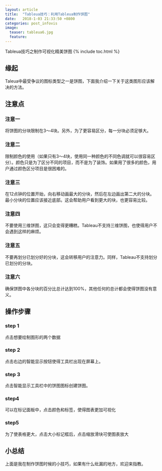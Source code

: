 ```yaml
---
layout: article
title:  "Tableua技巧：利用Tableua制作饼图"
date:   2018-1-03 21:33:50 +0800
categories: post_infovis
image:
  teaser: tableua6.jpg
  feature: 
---
```

Tableua技巧之制作可视化精美饼图
{% include toc.html %}


## 缘起
Taleua中最受争议的图标类型之一是饼图，下面我介绍一下关于这类图形应该解决的方法。

## 注意点
### 注意一
将饼图的分块限制在3～4块。另外，为了更容易区分，每一分块必须足够大。

### 注意二
限制颜色的使用（如果只有3～4块，使用同一种颜色的不同色调就可以很容易区分）。颜色只是为了区分不同的项目，而不是为了装饰。如果用了很多的颜色，用户通过颜色区分项目是很困难的。

### 注意三
在12点钟的位置开始，向右移动画最大的分块，然后在左边画出第二大的分块。最小分块的位置应该接近底部。这会帮助用户看到更大的块，也更容易比较。

### 注意四
不要使用三维饼图，这只会变得更糟糕。Tableau不支持三维饼图，也使得用户不会遇到这样的麻烦。

### 注意五
不要再划分已划分好的分块，这会转移用户的注意力。同样，Tableau不支持划分已划分的分块。

### 注意六
确保饼图中各分块的百分比总计达到100%，其他任何的总计都会使得饼图没有意义。

## 操作步骤
### step 1
点击想要绘制图形的两个数据
### step 2 
点击右边的智能显示按钮使得工具栏出现在屏幕上。
### step 3
点击智能显示工具栏中的饼图图标创建饼图。
### step4
可以在标记面板中，点击颜色和标签，使得图表更加可视化

### step5
为了使表格更大，点击大小标记框后，点击缩放滑块可使图表放大

## 小总结
上面是我在制作饼图时候的小技巧，如果有什么纰漏的地方，欢迎来指教。